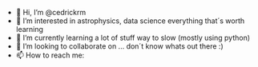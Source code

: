 - 👋 Hi, I’m @cedrickrm
- 👀 I’m interested in astrophysics, data science everything that´s worth learning 
- 🌱 I’m currently learning a lot of stuff way to slow (mostly using python)
- 💞️ I’m looking to collaborate on ... don´t know whats out there :)
- 📫 How to reach me: 

<!---
cedrickrm/cedrickrm is a ✨ special ✨ repository because its `README.md` (this file) appears on your GitHub profile.
You can click the Preview link to take a look at your changes.
--->
